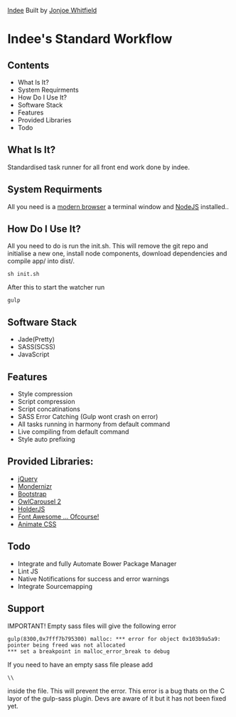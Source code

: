 
[Indee](http://indee.io)
Built by [Jonjoe Whitfield](http://jonjoe.io)

# Indee's Standard Workflow

## Contents
- What Is It?
- System Requirments
- How Do I Use It?
- Software Stack
- Features
- Provided Libraries
- Todo

## What Is It?
Standardised task runner for all front end work done by indee.

## System Requirments

All you need is a [modern browser](http://www.google.com/intl/en_uk/chrome/browser/) a terminal window and [NodeJS](http://nodejs.org/) installed..

## How Do I Use It?

All you need to do is run the init.sh. This will remove the git repo and initialise a new one, install node components, download dependencies and compile app/ into dist/.

```
sh init.sh
```

After this to start the watcher run 

```
gulp
```

## Software Stack
- Jade(Pretty)
- SASS(SCSS)
- JavaScript

## Features
- Style compression
- Script compression
- Script concatinations
- SASS Error Catching (Gulp wont crash on error)
- All tasks running in harmony from default command
- Live compiling from default command
- Style auto prefixing

## Provided Libraries:
- [jQuery](http://jquery.com/)
- [Mondernizr](http://modernizr.com/)
- [Bootstrap](http://getbootstrap.com/)
- [OwlCarousel 2](http://www.owlcarousel.owlgraphic.com/)
- [HolderJS](http://imsky.github.io/holder/)
- [Font Awesome ... Ofcourse!](http://fortawesome.github.io/Font-Awesome/)
- [Animate CSS](http://daneden.github.io/animate.css/)

## Todo
- Integrate and fully Automate Bower Package Manager
- Lint JS
- Native Notifications for success and error warnings
- Integrate Sourcemapping

## Support

IMPORTANT! Empty sass files will give the following error
```
gulp(8300,0x7fff7b795300) malloc: *** error for object 0x103b9a5a9: pointer being freed was not allocated
*** set a breakpoint in malloc_error_break to debug
```
If you need to have an empty sass file please add
```
\\
```
inside the file. This will prevent the error. This error is a bug thats on the C layor of the gulp-sass plugin. Devs are aware of it but it has not been fixed yet.
